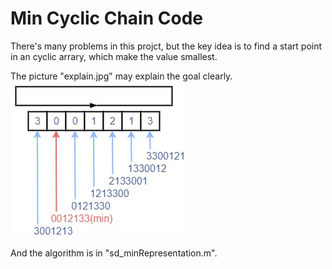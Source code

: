 # Min Cyclic Chain Code

There's many problems in this projct, 
but the key idea is to find a start point in an cyclic arrary,
which make the value smallest.

The picture "explain.jpg" may explain the goal clearly.
![image](https://github.com/Inaba-Reisen/Min-Cyclic-Chain-Code/blob/main/explain.jpg)

And the algorithm is in "sd_minRepresentation.m".


